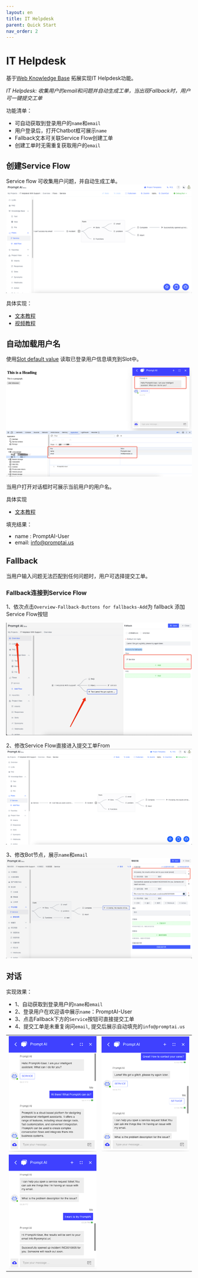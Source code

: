 ```yaml
---
layout: en
title: IT Helpdesk 
parent: Quick Start
nav_order: 2
---
```

# IT Helpdesk

基于[Web Knowledge Base](/docs/quick_start/knowledge_base/) 拓展实现IT Helpdesk功能。

*IT Helpdesk: 收集用户的email和问题并自动生成工单，当出现Fallback时，用户可一键提交工单*

功能清单：
- 可自动获取到登录用户的`name`和`email`
- 用户登录后，打开Chatbot框可展示`name`
- Fallback文本可关联Service Flow创建工单
- 创建工单时无需重复获取用户的`email`

## 创建Service Flow
Service flow 可收集用户问题，并自动生成工单。
![img.png](/assets/images/quick_start/flow-01.png)

具体实现：
- [文本教程](/docs/tutorial/form/)
- [视频教程](/docs/example/form/)

## 自动加载用户名
使用[Slot default value](/docs/tutorial/slot_config/#default-value) 读取已登录用户信息填充到Slot中。

![fill-slot-06.png](/assets/images/quick_start/flow-02.png)

当用户打开对话框时可展示当前用户的用户名。

具体实现
- [文本教程](/docs/advance_control/fill_slots/)

填充结果：
- name : PromptAI-User
- email: info@promptai.us

## Fallback
当用户输入问题无法匹配到任何问题时，用户可选择提交工单。

### Fallback连接到Service Flow
1、依次点击`Overview-Fallback-Buttons for fallbacks-Add`为 fallback 添加Service Flow按钮

![img.png](/assets/images/quick_start/flow-03.png)

2、修改Service Flow直接进入提交工单From
![img_1.png](/assets/images/quick_start/flow-04.png)

3、修改Bot节点，展示`name`和`email`
![img.png](/assets/images/quick_start/flow-05.png)

## 对话
实现效果：
- 1、自动获取到登录用户的`name`和`email`
- 2、登录用户在欢迎语中展示`name`：PromptAI-User
- 3、点击Fallback下方的`Service`按钮可直接提交工单
- 4、提交工单是未重复询问`email`, 提交后展示自动填充的`info@promptai.us`

<table>
  <tr>
    <td><img src="/assets/images/quick_start/flow-06.png" alt=""></td>
    <td><img src="/assets/images/quick_start/flow-07.png" alt=""></td>
  </tr>
  <tr>
     <td><img src="/assets/images/quick_start/flow-08.png" alt=""></td>
  </tr>
</table>